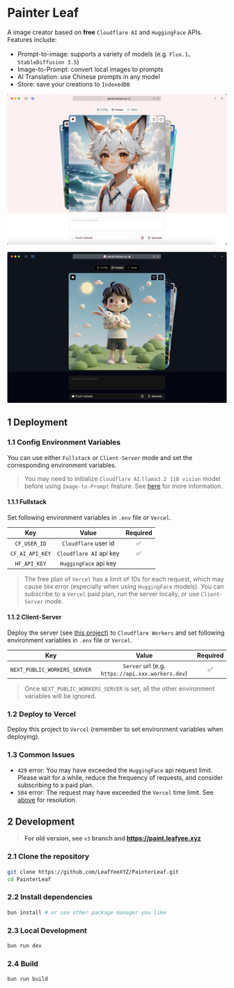 # Painter Leaf

A image creator based on **free** `Cloudflare AI` and `HuggingFace` APIs. Features include: 

- Prompt-to-image: supports a variety of models (e.g. `Flux.1`、`StableDiffusion 3.5`)
- Image-to-Prompt: convert local images to prompts
- AI Translation: use Chinese prompts in any model
- Store: save your creations to `IndexedDB`

![](./readme/1.png)

![](./readme/2.png)

## 1 Deployment

### 1.1 Config Environment Variables

You can use either `Fullstack` or `Client-Server` mode and set the corresponding environment variables.

> You may need to initialize `Cloudflare AI` `llama3.2 11B vision` model before using `Image-to-Prompt` feature. See [here](https://developers.cloudflare.com/workers-ai/models/llama-3.2-11b-vision-instruct/) for more information.

#### 1.1.1 Fullstack

Set following environment variables in `.env` file or `Vercel`.

| Key | Value | Required |
| :---: | :---: | :---: |
| `CF_USER_ID` | `Cloudflare` user id | ✅ |
| `CF_AI_API_KEY` | `Cloudflare AI` api key | ✅ |
| `HF_API_KEY` | `HuggingFace` api key |  |

> The free plan of `Vercel` has a limit of 10s for each request, which may cause `504` error (especially when using `HuggingFace` models). You can subscribe to a `Vercel` paid plan, run the server locally, or use `Client-Server` mode. <span id="vervel-limit-resolution"></span>

#### 1.1.2 Client-Server

Deploy the server (see [this project](https://github.com/LeafYeeXYZ/MyAPIs)) to `Cloudflare Workers` and set following environment variables in `.env` file or `Vercel`.

| Key | Value | Required |
| :---: | :---: | :---: |
| `NEXT_PUBLIC_WORKERS_SERVER` | `Server` url (e.g. `https://api.xxx.workers.dev`) | ✅ |

> Once `NEXT_PUBLIC_WORKERS_SERVER` is set, all the other environment variables will be ignored.

### 1.2 Deploy to Vercel

Deploy this project to `Vercel` (remember to set environment variables when deploying).

### 1.3 Common Issues

- `429` error: You may have exceeded the `HuggingFace` api request limit. Please wait for a while, reduce the frequency of requests, and consider subscribing to a paid plan.
- `504` error: The request may have exceeded the `Vercel` time limit. See [above](#vervel-limit-resolution) for resolution.

## 2 Development

> **For old version, see `v3` branch and <https://paint.leafyee.xyz>**

### 2.1 Clone the repository

```bash
git clone https://github.com/LeafYeeXYZ/PainterLeaf.git
cd PainterLeaf
```

### 2.2 Install dependencies

```bash
bun install # or use other package manager you like
```

### 2.3 Local Development

```bash
bun run dev
```

### 2.4 Build

```bash
bun run build
```
